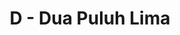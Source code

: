 ---
contest: COMPFEST
year: 2021
round: Final
problem: D
title: D - Dua Puluh Lima
pdf: /contests/COMPFEST/2021/final/D - Dua Puluh Lima.pdf
---